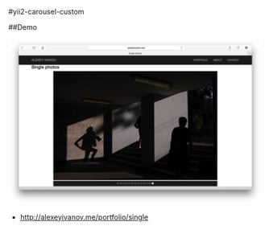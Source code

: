 #yii2-carousel-custom

##Demo

<img src="/web/images/screen.jpg" alt="">

* http://alexeyivanov.me/portfolio/single

